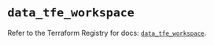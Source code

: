 # `data_tfe_workspace`

Refer to the Terraform Registry for docs: [`data_tfe_workspace`](https://registry.terraform.io/providers/hashicorp/tfe/0.53.0/docs/data-sources/workspace).

